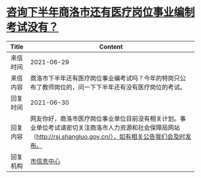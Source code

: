 # <a href="http://www.shangluo.gov.cn/zmhd/ldxxxx.jsp?urltype=leadermail.LeaderMailContentUrl&wbtreeid=1112&leadermailid=7428">咨询下半年商洛市还有医疗岗位事业编制考试没有？</a>
|Title|Content|
|:---:|---|
|来信时间|2021-06-29|
|来信内容|商洛市下半年还有医疗岗位事业编考试吗？今年的特岗只公布了教师岗位的，问一下下半年还有没有医疗岗位的考试。|
|回复时间|2021-06-30|
|回复内容|网友你好，商洛市医疗岗位事业单位目前没有相关计划。事业单位考试请密切关注商洛市人力资源和社会保障局网站（http://rsj.shangluo.gov.cn/），如有相关公告我们会及时发布。|
|回复机构|<a href="../../categories/agencies/市信息中心.md">市信息中心</a>|
